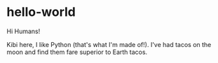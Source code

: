 # hello-world 

Hi Humans!
            
Kibi here, I like Python (that's what I'm made of!).
I've had tacos on the moon and find them fare superior to Earth tacos.
